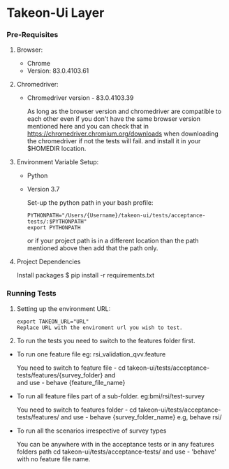 # Takeon-Ui Layer
### Pre-Requisites
 1. Browser:  
    - Chrome
     - Version: 83.0.4103.61  
   
 2. Chromedriver:
    - Chromedriver version - 83.0.4103.39
   
      As long as the browser version and chromedriver are compatible to each other even if you don't have the same browser version mentioned here and you can check that in 
      https://chromedriver.chromium.org/downloads when downloading the chromedriver if not the tests will fail.
      and install it in your $HOMEDIR location.
      
 3. Environment Variable Setup:
       - Python
       - Version 3.7
       
         Set-up the python path in your bash profile:

             PYTHONPATH="/Users/{Username}/takeon-ui/tests/acceptance-tests/:$PYTHONPATH"
             export PYTHONPATH
          
         or if your project path is in a different location than the path mentioned above then add that the path only.
         
4.  Project Dependencies

    Install packages $ pip install -r requirements.txt
    
### Running Tests

1.  Setting up the environment URL:

        export TAKEON_URL="URL"
        Replace URL with the enviroment url you wish to test.
            
 
2.  To run the tests you need to switch to the features folder first.
        
   - To run one feature file eg: rsi_validation_qvv.feature

                         
        You need to switch to feature file -
        cd takeon-ui/tests/acceptance-tests/features/{survey_folder} and  
        and use - behave {feature_file_name}
          
                
   - To run all feature files part of a sub-folder. eg:bmi/rsi/test-survey
      
      
        You need to switch to features folder -
        cd takeon-ui/tests/acceptance-tests/features/
        and use - behave {survey_folder_name} e.g, behave rsi/
         
   - To run all the scenarios irrespective of survey types 
        
        
        You can be anywhere with in the acceptance tests or in any features folders path
        cd takeon-ui/tests/acceptance-tests/
        and use - 'behave' with no feature file name.
         
